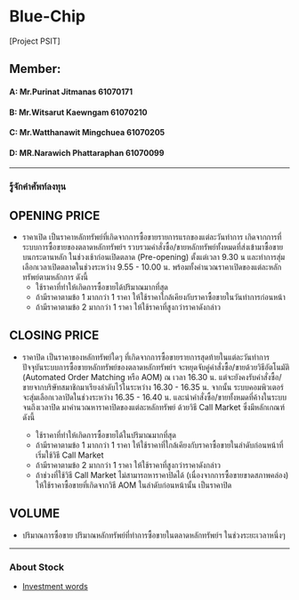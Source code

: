 # Blue-Chip
[Project PSIT]
## Member:
#### A: Mr.Purinat Jitmanas 61070171
#### B: Mr.Witsarut Kaewngam 61070210
#### C: Mr.Watthanawit Mingchuea 61070205
#### D: MR.Narawich Phattaraphan 61070099
---
### รู้จักคำศัพท์ลงทุน
## OPENING PRICE
* ราคาเปิด
เป็นราคาหลักทรัพย์ที่เกิดจากการซื้อขายรายการแรกของแต่ละวันทำการ เกิดจากการที่ระบบการซื้อขายของตลาดหลักทรัพย์ฯ รวบรวมคำสั่งซื้อ/ขายหลักทรัพย์ทั้งหมดที่ส่งเข้ามาซื้อขายบนกระดานหลัก ในช่วงเช้าก่อนเปิดตลาด (Pre-opening) ตั้งแต่เวลา 9.30 น และทำการสุ่มเลือกเวลาเปิดตลาดในช่วงระหว่าง 9.55 - 10.00 น. พร้อมทั้งคำนวณราคาเปิดของแต่ละหลักทรัพย์ตามหลักการ ดังนี้
  * ใช้ราคาที่ทำให้เกิดการซื้อขายได้ปริมาณมากที่สุด
  * ถ้ามีราคาตามข้อ 1 มากกว่า 1 ราคา ให้ใช้ราคาใกล้เคียงกับราคาซื้อขายในวันทำการก่อนหน้า
  * ถ้ามีราคาตามข้อ 2 มากกว่า 1 ราคา ให้ใช้ราคาที่สูงกว่าราคาดังกล่าว
## CLOSING PRICE
* ราคาปิด
เป็นราคาของหลักทรัพย์ใดๆ ที่เกิดจากการซื้อขายรายการสุดท้ายในแต่ละวันทำการ ปัจจุบันระบบการซื้อขายหลักทรัพย์ของตลาดหลักทรัพย์ฯ จะหยุดจับคู่คำสั่งซื้อ/ขายด้วยวิธีอัตโนมัติ (Automated Order Matching หรือ AOM) ณ เวลา 16.30 น. แต่จะยังคงรับคำสั่งซื้อ/ขายจากบริษัทสมาชิกมาเรียงลำดับไว้ในระหว่าง 16.30 - 16.35 น. จากนั้น ระบบคอมพิวเตอร์จะสุ่มเลือกเวลาปิดในช่วงระหว่าง 16.35 - 16.40 น. และนำคำสั่งซื้อ/ขายทั้งหมดที่ค้างในระบบจนถึงเวลาปิด มาคำนวณหาราคาปิดของแต่ละหลักทรัพย์ ด้วยวิธี Call Market ซึ่งมีหลักเกณฑ์ ดังนี้

  * ใช้ราคาที่ทำให้เกิดการซื้อขายได้ในปริมาณมากที่สุด
  * ถ้ามีราคาตามข้อ 1 มากกว่า 1 ราคา ให้ใช้ราคาที่ใกล้เคียงกับราคาซื้อขายในลำดับก่อนหน้าที่เริ่มใช้วิธี Call Market
  * ถ้ามีราคาตามข้อ 2 มากกว่า 1 ราคา ให้ใช้ราคาที่สูงกว่าราคาดังกล่าว
  * ถ้าช่วงที่ใช้วิธี Call Market ไม่สามารถหาราคาปิดได้ (เนื่องจากการซื้อขายขาดสภาพคล่อง) ให้ใช้ราคาซื้อขายที่เกิดจากวิธี AOM ในลำดับก่อนหน้านั้น เป็นราคาปิด 
## VOLUME
* ปริมาณการซื้อขาย
ปริมาณหลักทรัพย์ที่ทำการซื้อขายในตลาดหลักทรัพย์ฯ ในช่วงระยะเวลาหนึ่งๆ
---
### About Stock
* [Investment words](https://www.set.or.th/set/education/glossary.do?language=th&country=TH#header)
